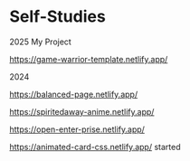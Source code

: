 # Self-Studies
2025
My Project 

https://game-warrior-template.netlify.app/


2024


https://balanced-page.netlify.app/

https://spiritedaway-anime.netlify.app/

https://open-enter-prise.netlify.app/

https://animated-card-css.netlify.app/
started
